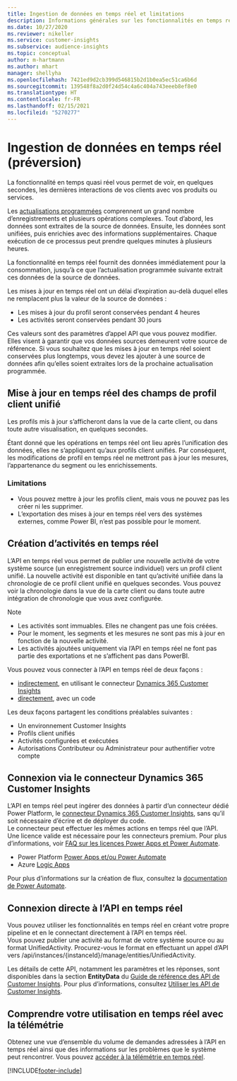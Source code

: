 ```yaml
---
title: Ingestion de données en temps réel et limitations
description: Informations générales sur les fonctionnalités en temps réel dans les informations sur l’audience.
ms.date: 10/27/2020
ms.reviewer: nikeller
ms.service: customer-insights
ms.subservice: audience-insights
ms.topic: conceptual
author: m-hartmann
ms.author: mhart
manager: shellyha
ms.openlocfilehash: 7421ed9d2cb399d546815b2d1b0ea5ec51ca6b6d
ms.sourcegitcommit: 139548f8a2d0f24d54c4a6c404a743eeeb8ef8e0
ms.translationtype: HT
ms.contentlocale: fr-FR
ms.lasthandoff: 02/15/2021
ms.locfileid: "5270277"
---
```

# <a name="real-time-data-ingestion-preview"></a>Ingestion de données en temps réel (préversion)

La fonctionnalité en temps quasi réel vous permet de voir, en quelques secondes, les dernières interactions de vos clients avec vos produits ou services.

Les [actualisations programmées](system.md#schedule-tab) comprennent un grand nombre d’enregistrements et plusieurs opérations complexes. Tout d’abord, les données sont extraites de la source de données. Ensuite, les données sont unifiées, puis enrichies avec des informations supplémentaires. Chaque exécution de ce processus peut prendre quelques minutes à plusieurs heures.

La fonctionnalité en temps réel fournit des données immédiatement pour la consommation, jusqu’à ce que l’actualisation programmée suivante extrait ces données de la source de données.

Les mises à jour en temps réel ont un délai d’expiration au-delà duquel elles ne remplacent plus la valeur de la source de données :

- Les mises à jour du profil seront conservées pendant 4 heures
- Les activités seront conservées pendant 30 jours

Ces valeurs sont des paramètres d’appel API que vous pouvez modifier. Elles visent à garantir que vos données sources demeurent votre source de référence. Si vous souhaitez que les mises à jour en temps réel soient conservées plus longtemps, vous devez les ajouter à une source de données afin qu’elles soient extraites lors de la prochaine actualisation programmée.

## <a name="real-time-update-of-the-unified-customer-profile-fields"></a>Mise à jour en temps réel des champs de profil client unifié

Les profils mis à jour s’afficheront dans la vue de la carte client, ou dans toute autre visualisation, en quelques secondes.

Étant donné que les opérations en temps réel ont lieu après l’unification des données, elles ne s’appliquent qu’aux profils client unifiés. Par conséquent, les modifications de profil en temps réel ne mettront pas à jour les mesures, l’appartenance du segment ou les enrichissements.

### <a name="limitations"></a>Limitations

- Vous pouvez mettre à jour les profils client, mais vous ne pouvez pas les créer ni les supprimer.
- L’exportation des mises à jour en temps réel vers des systèmes externes, comme Power BI, n’est pas possible pour le moment.

## <a name="real-time-creation-of-activities"></a>Création d’activités en temps réel

L’API en temps réel vous permet de publier une nouvelle activité de votre système source (un enregistrement source individuel) vers un profil client unifié. La nouvelle activité est disponible en tant qu’activité unifiée dans la chronologie de ce profil client unifié en quelques secondes. Vous pouvez voir la chronologie dans la vue de la carte client ou dans toute autre intégration de chronologie que vous avez configurée.

> [!NOTE]
>
> - Les activités sont immuables. Elles ne changent pas une fois créées.
> - Pour le moment, les segments et les mesures ne sont pas mis à jour en fonction de la nouvelle activité.
> - Les activités ajoutées uniquement via l’API en temps réel ne font pas partie des exportations et ne s’affichent pas dans PowerBI.

Vous pouvez vous connecter à l’API en temps réel de deux façons :

- [indirectement](#connect-via-the-dynamics-365-customer-insights-connector), en utilisant le connecteur [Dynamics 365 Customer Insights](https://docs.microsoft.com/connectors/customerinsights/)
- [directement](#connect-directly-to-the-real-time-api), avec un code

Les deux façons partagent les conditions préalables suivantes :

- Un environnement Customer Insights
- Profils client unifiés
- Activités configurées et exécutées
- Autorisations Contributeur ou Administrateur pour authentifier votre compte

## <a name="connect-via-the-dynamics-365-customer-insights-connector"></a>Connexion via le connecteur Dynamics 365 Customer Insights

L’API en temps réel peut ingérer des données à partir d’un connecteur dédié Power Platform, le [connecteur Dynamics 365 Customer Insights](https://docs.microsoft.com/connectors/customerinsights/), sans qu’il soit nécessaire d’écrire et de déployer du code.    
Le connecteur peut effectuer les mêmes actions en temps réel que l’API. Une licence valide est nécessaire pour les connecteurs premium. Pour plus d’informations, voir [FAQ sur les licences Power Apps et Power Automate](https://docs.microsoft.com/power-platform/admin/powerapps-flow-licensing-faq).

- Power Platform [Power Apps et/ou Power Automate](https://docs.microsoft.com/connectors/)
- Azure [Logic Apps](https://docs.microsoft.com/azure/connectors/apis-list)

Pour plus d’informations sur la création de flux, consultez la [documentation de Power Automate](https://docs.microsoft.com/power-automate/).

## <a name="connect-directly-to-the-real-time-api"></a>Connexion directe à l’API en temps réel

Vous pouvez utiliser les fonctionnalités en temps réel en créant votre propre pipeline et en le connectant directement à l’API en temps réel.    
Vous pouvez publier une activité au format de votre système source ou au format UnifiedActivity. Procurez-vous le format en effectuant un appel d’API vers /api/instances/{instanceId}/manage/entities/UnifiedActivity.

Les détails de cette API, notamment les paramètres et les réponses, sont disponibles dans la section **EntityData** du [Guide de référence des API de Customer Insights](https://developer.ci.ai.dynamics.com/api-details#api=CustomerInsights). Pour plus d’informations, consultez [Utiliser les API de Customer Insights](apis.md).

## <a name="understand-your-real-time-usage-with-telemetry"></a>Comprendre votre utilisation en temps réel avec la télémétrie

Obtenez une vue d’ensemble du volume de demandes adressées à l’API en temps réel ainsi que des informations sur les problèmes que le système peut rencontrer. Vous pouvez [accéder à la télémétrie en temps réel](system.md#api-usage-tab). 


[!INCLUDE[footer-include](../includes/footer-banner.md)]